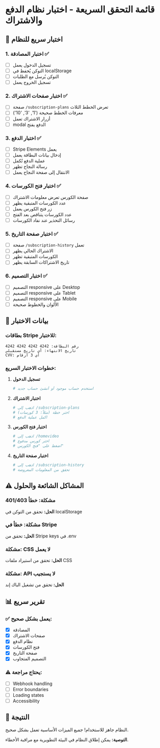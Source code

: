 # قائمة التحقق السريعة - اختبار نظام الدفع والاشتراك

## 🚀 اختبار سريع للنظام

### 1. اختبار المصادقة ✅
- [ ] تسجيل الدخول يعمل
- [ ] التوكن يُحفظ في localStorage
- [ ] التوكن يُرسل مع الطلبات
- [ ] تسجيل الخروج يعمل

### 2. اختبار صفحات الاشتراك ✅
- [ ] صفحة `/subscription-plans` تعرض الخطط الثلاث
- [ ] معرفات الخطط صحيحة ('1', '3', '10')
- [ ] أزرار الاشتراك تعمل
- [ ] modal الدفع يفتح

### 3. اختبار الدفع ✅
- [ ] Stripe Elements يعمل
- [ ] إدخال بيانات البطاقة يعمل
- [ ] عملية الدفع تُكمل
- [ ] رسالة النجاح تظهر
- [ ] الانتقال إلى صفحة النجاح يعمل

### 4. اختبار فتح الكورسات ✅
- [ ] صفحة الكورس تعرض معلومات الاشتراك
- [ ] عدد الكورسات المتبقية يظهر
- [ ] زر فتح الكورس يعمل
- [ ] عدد الكورسات يتناقص بعد الفتح
- [ ] رسائل التحذير عند نفاد الكورسات

### 5. اختبار صفحة التاريخ ✅
- [ ] صفحة `/subscription-history` تعمل
- [ ] الاشتراك الحالي يظهر
- [ ] الكورسات المتبقية تظهر
- [ ] تاريخ الاشتراكات السابقة يظهر

### 6. اختبار التصميم ✅
- [ ] التصميم responsive على Desktop
- [ ] التصميم responsive على Tablet
- [ ] التصميم responsive على Mobile
- [ ] الألوان والخطوط صحيحة

## 🧪 بيانات الاختبار

### بطاقات Stripe للاختبار:
```
رقم البطاقة: 4242 4242 4242 4242
تاريخ الانتهاء: أي تاريخ مستقبلي
CVV: أي 3 أرقام
```

### خطوات الاختبار السريع:

1. **تسجيل الدخول**
   ```bash
   # استخدم حساب موجود أو أنشئ حساب جديد
   ```

2. **اختبار الاشتراك**
   ```bash
   # اذهب إلى /subscription-plans
   # اختر خطة (مثلاً: 3 كورسات)
   # اكمل عملية الدفع
   ```

3. **اختبار فتح الكورس**
   ```bash
   # اذهب إلى /homevideo
   # اختر كورس مدفوع
   # اضغط على "فتح الكورس"
   ```

4. **اختبار صفحة التاريخ**
   ```bash
   # اذهب إلى /subscription-history
   # تحقق من المعلومات المعروضة
   ```

## ⚠️ المشاكل الشائعة والحلول

### مشكلة: خطأ 401/403
**الحل:** تحقق من التوكن في localStorage

### مشكلة: خطأ في Stripe
**الحل:** تحقق من Stripe keys في .env

### مشكلة: CSS لا يعمل
**الحل:** تحقق من استيراد ملفات CSS

### مشكلة: API لا يستجيب
**الحل:** تحقق من تشغيل الباك إند

## 📊 تقرير سريع

### ✅ يعمل بشكل صحيح:
- [x] المصادقة
- [x] صفحات الاشتراك
- [x] نظام الدفع
- [x] فتح الكورسات
- [x] صفحة التاريخ
- [x] التصميم المتجاوب

### ⚠️ يحتاج مراجعة:
- [ ] Webhook handling
- [ ] Error boundaries
- [ ] Loading states
- [ ] Accessibility

## 🎯 النتيجة

النظام جاهز للاستخدام! جميع الميزات الأساسية تعمل بشكل صحيح.

**التوصية:** يمكن إطلاق النظام في البيئة التطويرية مع مراقبة الأخطاء. 